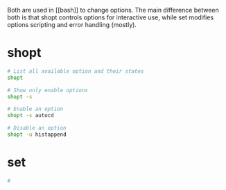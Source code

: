 Both are used in [[bash]] to change options. The main difference between both is that shopt controls options for interactive use, while set modifies options scripting and error handling (mostly).
# shopt

```bash
# List all available option and their states
shopt

# Show only enable options
shopt -s

# Enable an option
shopt -s autocd

# Disable an option
shopt -u histappend
```

# set

```bash
# 
```